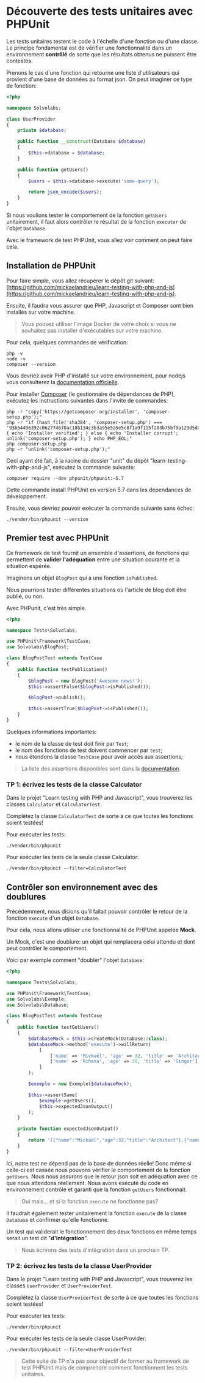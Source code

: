 # Découverte des tests unitaires avec PHPUnit

Les tests unitaires testent le code à l'échelle d'une fonction ou d'une classe. Le principe fondamental est de vérifier une fonctionnalité dans un environnement **contrôlé** de sorte que les résultats obtenus ne puissent être contestés.

Prenons le cas d'une fonction qui retourne une liste d'utilisateurs qui provient d'une base de données au format json. On peut imaginer ce type de fonction:

```php
<?php

namespace Solvolabs;

class UserProvider
{
    private $database;

    public function __construct(Database $database)
    {
        $this->database = $database;
    }

    public function getUsers()
    {
        $users = $this->database->execute('some-query');

        return json_encode($users);
    }
}
```

Si nous voulions tester le comportement de la fonction `getUsers` unitairement, il faut alors contrôler le résultat de la fonction `executer` de l'objet `Database`.

Avec le framework de test PHPUnit, vous allez voir comment on peut faire cela.

## Installation de PHPUnit

Pour faire simple, vous allez récupérer le dépôt git suivant: [https://github.com/mickaelandrieu/learn-testing-with-php-and-js](https://github.com/mickaelandrieu/learn-testing-with-php-and-js).

Ensuite, il faudra vous assurer que PHP, Javascript et Composer sont bien installés sur votre machine.

> Vous pouvez utiliser l'image Docker de votre choix si vous ne souhaitez pas installer d'exécutables sur votre machine.

Pour cela, quelques commandes de vérification:

```
php -v
node -v
composer --version
```

Vous devriez avoir PHP d'installé sur votre environnement, pour nodejs vous consulterez la [documentation officielle](https://nodejs.org/en/).

Pour installer [Composer](https://getcomposer.org/) (le gestionnaire de dépendances de PHP), exécutez les instructions suivantes dans l'invite de commandes:

```
php -r "copy('https://getcomposer.org/installer', 'composer-setup.php');"
php -r "if (hash_file('sha384', 'composer-setup.php') === '93b54496392c062774670ac18b134c3b3a95e5a5e5c8f1a9f115f203b75bf9a129d5daa8ba6a13e2cc8a1da0806388a8') { echo 'Installer verified'; } else { echo 'Installer corrupt'; unlink('composer-setup.php'); } echo PHP_EOL;"
php composer-setup.php
php -r "unlink('composer-setup.php');"
```

Ceci ayant été fait, à la racine du dossier "unit" du dépôt "learn-testing-with-php-and-js", exécutez la commande suivante:

```
composer require --dev phpunit/phpunit:~5.7
```

Cette commande install PHPUnit en version 5.7 dans les dépendances de développement.

Ensuite, vous devriez pouvoir exécuter la commande suivante sans échec:

```
./vendor/bin/phpunit --version
```

## Premier test avec PHPUnit

Ce framework de test fournit un ensemble d'assertions, de fonctions qui permettent de **valider l'adéquation** entre une situation courante et la situation espérée.

Imaginons un objet `BlogPost` qui a une fonction `isPublished`.

Nous pourrions tester différentes situations où l'article de blog doit être publié, ou non.

Avec PHPunit, c'est très simple.

```php
<?php

namespace Tests\Solvolabs;

use PHPUnit\Framework\TestCase;
use Solvolabs\BlogPost;

class BlogPostTest extends TestCase
{
    public function testPublication()
    {
        $blogPost = new BlogPost('Awesome news!');
        $this->assertFalse($blogPost->isPublished());

        $blogPost->publish();

        $this->assertTrue($blogPost->isPublished());
    }
}
```

Quelques informations importantes:

* le nom de la classe de test doit finir par `Test`;
* le nom des fonctions de test doivent commencer par `test`;
* nous étendons la classe `TestCase` pour avoir accès aux assertions;

> La liste des assertions disponibles sont dans la [documentation](https://phpunit.de/manual/5.7/en/appendixes.assertions.html).

### TP 1: écrivez les tests de la classe Calculator

Dans le projet "Learn testing with PHP and Javascript", vous trouverez les classes `Calculator` et `CalculatorTest`.

Complétez la classe `CalculatorTest` de sorte à ce que toutes les fonctions soient testées!

Pour exécuter les tests:

```
./vendor/bin/phpunit
```

Pour exécuter les tests de la seule classe Calculator:

```
./vendor/bin/phpunit --filter=CalculatorTest
```

## Contrôler son environnement avec des doublures

Précédemment, nous disions qu'il fallait pouvoir contrôler le retour de la fonction `execute` d'un objet `Database`.

Pour cela, nous allons utiliser une fonctionnalité de PHPUnit appelée **Mock**.

Un Mock, c'est une doublure: un objet qui remplacera celui attendu et dont peut contrôler le comportement.

Voici par exemple comment "doubler" l'objet `Database`:

```php
<?php

namespace Tests\Solvolabs;

use PHPUnit\Framework\TestCase;
use Solvolabs\Exemple;
use Solvolabs\Database;

class BlogPostTest extends TestCase
{
    public function testGetUsers()
    {
        $databaseMock = $this->createMock(Database::class);
        $databaseMock->method('execute')->willReturn(
            [
                ['name' => 'Mickaël', 'age' => 32, 'title' => 'Architect'],
                ['name' => 'Rihana', 'age' => 30, 'title' => 'Singer'],
            ]
        );

        $exemple = new Exemple($databaseMock);

        $this->assertSame(
            $exemple->getUsers(),
            $this->expectedJsonOutput()
        );
    }

    private function expectedJsonOutput()
    {
        return '[{"name":"Mickaël","age":32,"title":"Architect"},{"name":"Rihana","age":30,"title":"Singer"}]';
    }
}
```

Ici, notre test ne dépend pas de la base de données réelle! Donc même si celle-ci est cassée nous pouvons vérifier le comportement de la fonction `getUsers`. Nous nous assurons que le retour json soit en adéquation avec ce que nous attendons réellement. Nous avons exécuté du code en environnement contrôlé et garanti que la fonction `getUsers` fonctionnait.

> Oui mais... et si la fonction `execute` ne fonctionne pas?

Il faudrait également tester unitairement la fonction `execute` de la classe `Database` et confirmer qu'elle fonctionne.

Un test qui validerait le fonctionnement des deux fonctions en même temps serait un test dit "**d'intégration**".

> Nous écrirons des tests d'intégration dans un prochain TP.

### TP 2: écrivez les tests de la classe UserProvider

Dans le projet "Learn testing with PHP and Javascript", vous trouverez les classes `UserProvider` et `UserProviderTest`.

Complétez la classe `UserProviderTest` de sorte à ce que toutes les fonctions soient testées!

Pour exécuter les tests:

```
./vendor/bin/phpunit
```

Pour exécuter les tests de la seule classe UserProvider:

```
./vendor/bin/phpunit --filter=UserProviderTest
```


> Cette suite de TP n'a pas pour objectif de former
> au framework de test PHPUnit mais de comprendre
> comment fonctionnent les tests unitaires.
